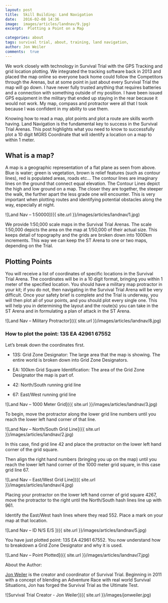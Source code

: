 ```yaml
---
layout: post
title:  Skill Building: Land Navigation
date:   2016-02-08 14:36
image:  images/articles/landnav/9.jpg)
excerpt:  Plotting a Point on a Map

categories: about
tags: survival trial, about, training, land navigation, 
author: Jon Weiler
comments:  true
---
```


We work closely with technology in Survival Trial with the GPS Tracking and grid location plotting.  We integrated the tracking software back in 2013 and placed the map online so everyone back home could follow the Competitors through the Arenas, but at some point in just about every Survival Trial the map will go down.  I have never fully trusted anything that requires batteries and a connection with something outside of my position.  I have been issued GPS equipment in the military that ended up staying in the rear because it would not work.  My map, compass and protractor were all that I took because I was confident in my ability to use them.  

Knowing how to read a map, plot points and plot a route are skills worth having.  Land Navigation is the fundamental key to success in the Survival Trial Arenas.  This post highlights what you need to know to successfully plot a 10 digit MGRS Coordinate that will identify a location on a map to within 1 meter. 

## What is a map?

A map is a geographic representation of a flat plane as seen from above.  Blue is water; green is vegetation, brown is relief features (such as contour lines), red is populated areas, roads etc…  The contour lines are imaginary lines on the ground that connect equal elevation.  The Contour Lines depict the high and low ground on a map.  The closer they are together, the steeper the walk, the further apart the less grade one will encounter.  This is very important when plotting routes and identifying potential obstacles along the way, especially at night. 
 
![Land Nav – 1:50000]({{ site.url }}/images/articles/landnav/1.jpg)

We provide 1:50,000 scale maps in the Survival Trial Arenas.  The scale 1:50,000 depicts the area on the map at 1/50,000 of their actual size.  This keeps detail of topography and the grids are broken down into 1000km increments.  This way we can keep the ST Arena to one or two maps, depending on the Trial.

## Plotting Points

You will receive a list of coordinates of specific locations in the Survival Trial Arena.  The coordinates will be in a 10 digit format, bringing you within 1 meter of the specified location.  You should have a military map protractor in your kit; if you do not, then navigating in the Survival Trial Arena will be very difficult.  Once your safety brief is complete and the Trial is underway, you will then plot all of your points, and you should plot every single one.  This will help you in determining the layout and the route(s) you can take in the ST Arena and in formulating a plan of attack in the ST Arena.

![Land Nav – Military Protractor]({{ site.url }}/images/articles/landnav/8.jpg)

### How to plot the point:  13S EA 42961 67552  

Let’s break down the coordinates first.  

* 13S:  Grid Zone Designator:  The large area that the map is showing.  The entire world is broken down into Grid Zone Designators.

* EA:  100km Grid Square Identification:  The area of the Grid Zone Designator the map is part of.

* 42:  North/South running grid line

* 67:  East/West running grid line

![Land Nav – 1000 Meter Grid]({{ site.url }}/images/articles/landnav/3.jpg)

To begin, move the protractor along the lower grid line numbers until you reach the lower left hand corner of that line. 
 
![Land Nav – North/South Grid Line]({{ site.url }}/images/articles/landnav/2.jpg)

In this case, find grid line 42 and place the protractor on the lower left hand corner of the grid square.  

Then align the right hand numbers (bringing you up on the map) until you reach the lower left hand corner of the 1000 meter grid square, in this case grid line 67.

![Land Nav – East/West Grid Line]({{ site.url }}/images/articles/landnav/4.jpg)

Placing your protractor on the lower left hand corner of grid square 4267, move the protractor to the right until the North/South hash lines line up with 961.  

Identify the East/West hash lines where they read 552.  Place a mark on your map at that location.

![Land Nav – ID N/S E/S ]({{ site.url }}/images/articles/landnav/5.jpg)

You have just plotted point: 13S EA 42961 67552.  You now understand how to breakdown a Grid Zone Designator and why it is used.

![Land Nav – Point Plotted]({{ site.url }}/images/articles/landnav/7.jpg)


About the Author:

[Jon Weiler](http://jonweiler.com/) is the creator and coordinator of Survival Trial.  Beginning in 2011 with a concept of blending an Adventure Race with real world Survival Situations, Jon has forged the Survival Trial as the Ultimate Test.  

![Survival Trial Creator - Jon Weiler]({{ site.url }}/images/jonweiler.jpg)



